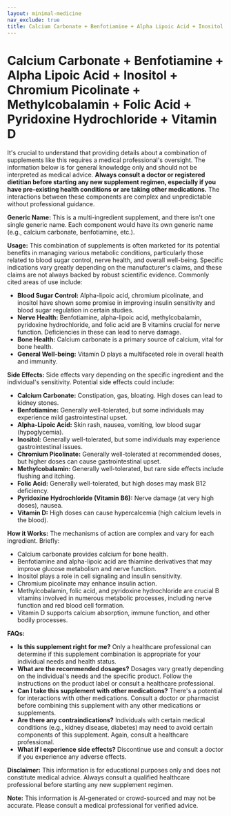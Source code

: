 ```yaml
---
layout: minimal-medicine
nav_exclude: true
title: Calcium Carbonate + Benfotiamine + Alpha Lipoic Acid + Inositol + Chromium Picolinate + Methylcobalamin + Folic Acid + Pyridoxine Hydrochloride + Vitamin D
---
```


# Calcium Carbonate + Benfotiamine + Alpha Lipoic Acid + Inositol + Chromium Picolinate + Methylcobalamin + Folic Acid + Pyridoxine Hydrochloride + Vitamin D

It's crucial to understand that providing details about a combination of supplements like this requires a medical professional's oversight.  The information below is for general knowledge only and should not be interpreted as medical advice.  **Always consult a doctor or registered dietitian before starting any new supplement regimen, especially if you have pre-existing health conditions or are taking other medications.**  The interactions between these components are complex and unpredictable without professional guidance.


**Generic Name:**  This is a multi-ingredient supplement, and there isn't one single generic name.  Each component would have its own generic name (e.g., calcium carbonate, benfotiamine, etc.).

**Usage:** This combination of supplements is often marketed for its potential benefits in managing various metabolic conditions, particularly those related to blood sugar control, nerve health, and overall well-being.  Specific indications vary greatly depending on the manufacturer's claims, and these claims are not always backed by robust scientific evidence.  Commonly cited areas of use include:

* **Blood Sugar Control:**  Alpha-lipoic acid, chromium picolinate, and inositol have shown some promise in improving insulin sensitivity and blood sugar regulation in certain studies.
* **Nerve Health:** Benfotiamine, alpha-lipoic acid, methylcobalamin, pyridoxine hydrochloride, and folic acid are B vitamins crucial for nerve function. Deficiencies in these can lead to nerve damage.
* **Bone Health:** Calcium carbonate is a primary source of calcium, vital for bone health.
* **General Well-being:** Vitamin D plays a multifaceted role in overall health and immunity.


**Side Effects:** Side effects vary depending on the specific ingredient and the individual's sensitivity. Potential side effects could include:

* **Calcium Carbonate:** Constipation, gas, bloating. High doses can lead to kidney stones.
* **Benfotiamine:** Generally well-tolerated, but some individuals may experience mild gastrointestinal upset.
* **Alpha-Lipoic Acid:** Skin rash, nausea, vomiting, low blood sugar (hypoglycemia).
* **Inositol:** Generally well-tolerated, but some individuals may experience gastrointestinal issues.
* **Chromium Picolinate:**  Generally well-tolerated at recommended doses, but higher doses can cause gastrointestinal upset.
* **Methylcobalamin:**  Generally well-tolerated, but rare side effects include flushing and itching.
* **Folic Acid:**  Generally well-tolerated, but high doses may mask B12 deficiency.
* **Pyridoxine Hydrochloride (Vitamin B6):**  Nerve damage (at very high doses), nausea.
* **Vitamin D:**  High doses can cause hypercalcemia (high calcium levels in the blood).


**How it Works:** The mechanisms of action are complex and vary for each ingredient. Briefly:

* Calcium carbonate provides calcium for bone health.
* Benfotiamine and alpha-lipoic acid are thiamine derivatives that may improve glucose metabolism and nerve function.
* Inositol plays a role in cell signaling and insulin sensitivity.
* Chromium picolinate may enhance insulin action.
* Methylcobalamin, folic acid, and pyridoxine hydrochloride are crucial B vitamins involved in numerous metabolic processes, including nerve function and red blood cell formation.
* Vitamin D supports calcium absorption, immune function, and other bodily processes.

**FAQs:**

* **Is this supplement right for me?**  Only a healthcare professional can determine if this supplement combination is appropriate for your individual needs and health status.
* **What are the recommended dosages?**  Dosages vary greatly depending on the individual's needs and the specific product.  Follow the instructions on the product label or consult a healthcare professional.
* **Can I take this supplement with other medications?**  There's a potential for interactions with other medications.  Consult a doctor or pharmacist before combining this supplement with any other medications or supplements.
* **Are there any contraindications?**  Individuals with certain medical conditions (e.g., kidney disease, diabetes) may need to avoid certain components of this supplement.  Again, consult a healthcare professional.
* **What if I experience side effects?**  Discontinue use and consult a doctor if you experience any adverse effects.

**Disclaimer:** This information is for educational purposes only and does not constitute medical advice.  Always consult a qualified healthcare professional before starting any new supplement regimen.


**Note:** This information is AI-generated or crowd-sourced and may not be accurate. Please consult a medical professional for verified advice.